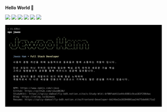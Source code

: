 **Hello World 👋**

<a href="https://www.npmjs.com/~jeus" target="_blank"><img src="https://img.shields.io/badge/NPM-CB3837?style=flat-square&logo=Npm&logoColor=white"/></a>
<a href="https://spicy-damselfly-bd9.notion.site/s-Study-Wiki-bf00fab411e44c6981c9ca183f2964ac" target="_blank"><img src="https://img.shields.io/badge/Study Wiki-000000?style=flat-square&logo=Notion&logoColor=white"/></a>
<a href="https://velog.io/@jewoo" target="_blank"><img src="https://img.shields.io/badge/Blog-20C997?style=flat-square&logo=Velog&logoColor=white"/></a>
<a href="https://www.linkedin.com/in/jewoo-ham/" target="_blank"><img src="https://img.shields.io/badge/Jewoo Ham-0A66C2?style=flat-square&logo=LinkedIn&logoColor=white"/></a>
<a href="https://spicy-damselfly-bd9.notion.site/Frontend-Developer-bb24be2a10204801aa24d75de60171a2" target="_blank"><img src="https://img.shields.io/badge/Resume-018EF5?style=flat-square&logo=Readme&logoColor=white"/></a>
<a href="mailto:jeus0630@gmail.com" target="_blank"><img src="https://img.shields.io/badge/jeus0630@gmail.com-EA4335?style=flat-square&logo=Gmail&logoColor=white"/></a>     

![](https://raw.githubusercontent.com/jeus0630/jewoo/main/whoiam.png)
 
